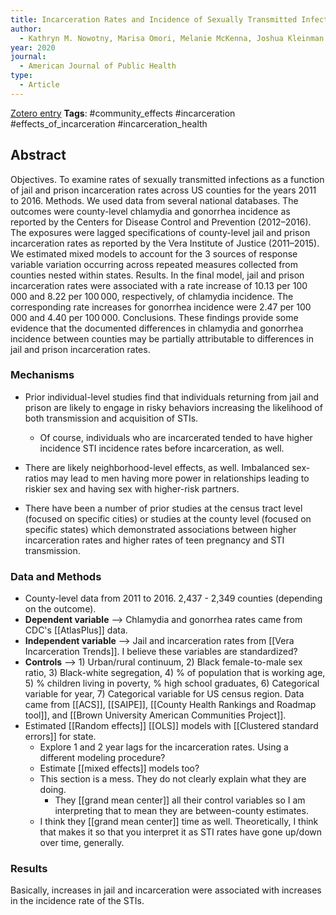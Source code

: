 ```yaml
---
title: Incarceration Rates and Incidence of Sexually Transmitted Infections in US Counties, 2011–2016
author:
  - Kathryn M. Nowotny, Marisa Omori, Melanie McKenna, Joshua Kleinman
year: 2020
journal:
  - American Journal of Public Health
type:
  - Article
---
```

[Zotero entry](zotero://select/items/@nowotnyIncarcerationRatesIncidence2020)
**Tags**: #community_effects #incarceration #effects_of_incarceration #incarceration_health 
## Abstract

Objectives. To examine rates of sexually transmitted infections as a function of jail and prison incarceration rates across US counties for the years 2011 to 2016. Methods. We used data from several national databases. The outcomes were county-level chlamydia and gonorrhea incidence as reported by the Centers for Disease Control and Prevention (2012–2016). The exposures were lagged specifications of county-level jail and prison incarceration rates as reported by the Vera Institute of Justice (2011–2015). We estimated mixed models to account for the 3 sources of response variable variation occurring across repeated measures collected from counties nested within states. Results. In the final model, jail and prison incarceration rates were associated with a rate increase of 10.13 per 100 000 and 8.22 per 100 000, respectively, of chlamydia incidence. The corresponding rate increases for gonorrhea incidence were 2.47 per 100 000 and 4.40 per 100 000. Conclusions. These findings provide some evidence that the documented differences in chlamydia and gonorrhea incidence between counties may be partially attributable to differences in jail and prison incarceration rates.

### Mechanisms

* Prior individual-level studies find that individuals returning from jail and prison are likely to engage in risky behaviors increasing the likelihood of both transmission and acquisition of STIs.
	* Of course, individuals who are incarcerated tended to have higher incidence STI incidence rates before incarceration, as well.
	  
* There are likely neighborhood-level effects, as well. Imbalanced sex-ratios may lead to men having more power in relationships leading to riskier sex and having sex with higher-risk partners.
  
* There have been a number of prior studies at the census tract level (focused on specific cities) or studies at the county level (focused on specific states) which demonstrated associations between higher incarceration rates and higher rates of teen pregnancy and STI transmission.

### Data and Methods

* County-level data from 2011 to 2016. 2,437 - 2,349 counties (depending on the outcome).
* **Dependent variable** --> Chlamydia and gonorrhea rates came from CDC's [[AtlasPlus]] data.
* **Independent variable** --> Jail and incarceration rates from [[Vera Incarceration Trends]]. I believe these variables are standardized?
* **Controls** --> 1) Urban/rural continuum, 2) Black female-to-male sex ratio, 3) Black-white segregation, 4) % of population that is working age, 5) % children living in poverty, % high school graduates, 6) Categorical variable for year, 7) Categorical variable for US census region. Data came from [[ACS]], [[SAIPE]], [[County Health Rankings and Roadmap tool]], and [[Brown University American Communities Project]].
* Estimated [[Random effects]] [[OLS]] models with [[Clustered standard errors]] for state.
	* Explore 1 and 2 year lags for the incarceration rates. Using a different modeling procedure?
	* Estimate [[mixed effects]] models too?
	* This section is a mess. They do not clearly explain what they are doing.
		* They [[grand mean center]] all their control variables so I am interpreting that to mean they are between-county estimates.
	* I think they [[grand mean center]] time as well. Theoretically, I think that makes it so that you interpret it as STI rates have gone up/down over time, generally.
### Results

Basically, increases in jail and incarceration were associated with increases in the incidence rate of the STIs.